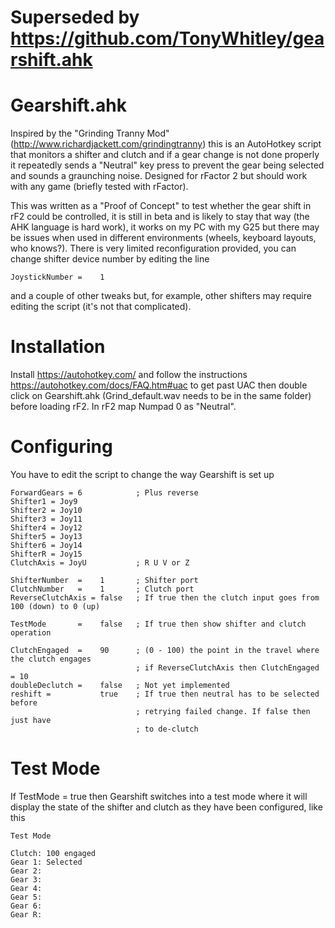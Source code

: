 # Superseded by https://github.com/TonyWhitley/gearshift.ahk

# Gearshift.ahk
Inspired by the "Grinding Tranny Mod" (http://www.richardjackett.com/grindingtranny) this is an AutoHotkey script that monitors a shifter and clutch and if a gear change is not done properly it repeatedly sends a "Neutral" key press to prevent the gear being selected and sounds a graunching noise. Designed for rFactor 2 but should work with any game (briefly tested with rFactor).

This was written as a "Proof of Concept" to test whether the gear shift in rF2 could be controlled, it is still in beta and is likely to stay that way (the AHK language is hard work), it works on my PC with my G25 but there may be issues when used in different environments (wheels, keyboard layouts, who knows?).  There is very limited reconfiguration provided, you can change shifter device number by editing the line
```
JoystickNumber =    1
```
and a couple of other tweaks but, for example, other shifters may require editing the script (it's not that complicated).

# Installation
Install https://autohotkey.com/ and follow the instructions https://autohotkey.com/docs/FAQ.htm#uac to get past UAC then double click on Gearshift.ahk (Grind_default.wav needs to be in the same folder) before loading rF2. In rF2 map Numpad 0 as "Neutral".

# Configuring
You have to edit the script to change the way Gearshift is set up
```
ForwardGears = 6            ; Plus reverse
Shifter1 = Joy9
Shifter2 = Joy10
Shifter3 = Joy11
Shifter4 = Joy12
Shifter5 = Joy13
Shifter6 = Joy14
ShifterR = Joy15
ClutchAxis = JoyU           ; R U V or Z

ShifterNumber  =    1       ; Shifter port
ClutchNumber   =    1       ; Clutch port
ReverseClutchAxis = false   ; If true then the clutch input goes from 100 (down) to 0 (up)

TestMode       =    false   ; If true then show shifter and clutch operation

ClutchEngaged  =    90      ; (0 - 100) the point in the travel where the clutch engages
                            ; if ReverseClutchAxis then ClutchEngaged = 10
doubleDeclutch =    false   ; Not yet implemented
reshift =           true    ; If true then neutral has to be selected before
                            ; retrying failed change. If false then just have
                            ; to de-clutch
```
# Test Mode
If TestMode = true then Gearshift switches into a test mode where it will display the state of the shifter and clutch as they have been configured, like this

```
Test Mode

Clutch: 100 engaged
Gear 1: Selected
Gear 2: 
Gear 3: 
Gear 4: 
Gear 5: 
Gear 6: 
Gear R: 
```
